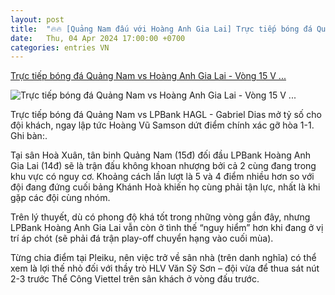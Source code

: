 ```yaml
---
layout: post
title:  "🔥🔥 [Quảng Nam đấu với Hoàng Anh Gia Lai] Trực tiếp bóng đá Quảng Nam vs Hoàng Anh Gia Lai - Vòng 15 V ..."
date:   Thu, 04 Apr 2024 17:00:00 +0700
categories: entries VN
---
```

[Trực tiếp bóng đá Quảng Nam vs Hoàng Anh Gia Lai - Vòng 15 V ...](https://vietnamnet.vn/truc-tiep-bong-da-quang-nam-vs-hoang-anh-gia-lai-vong-15-v-league-2023-24-2267102.html)

![Trực tiếp bóng đá Quảng Nam vs Hoàng Anh Gia Lai - Vòng 15 V ...](https://static-images.vnncdn.net/files/publish/2024/4/4/lpbank-hagl-tuot-chien-thang-truoc-quang-nam-1182.jpg)

Trực tiếp bóng đá Quảng Nam vs LPBank HAGL - Gabriel Dias mở tỷ số cho đội khách, ngay lập tức Hoàng Vũ Samson dứt điểm chính xác gỡ hòa 1-1. Ghi bàn:.

Tại sân Hoà Xuân, tân binh Quảng Nam (15đ) đối đầu LPBank Hoàng Anh Gia Lai (14đ) sẽ là trận đấu không khoan nhượng bởi cả 2 cùng đang trong khu vực có nguy cơ. Khoảng cách lần lượt là 5 và 4 điểm nhiều hơn so với đội đang đứng cuối bảng Khánh Hoà khiến họ cùng phải tận lực, nhất là khi gặp các đội cùng nhóm.

Trên lý thuyết, dù có phong độ khá tốt trong những vòng gần đây, nhưng LPBank Hoàng Anh Gia Lai vẫn còn ở tình thế “nguy hiểm” hơn khi đang ở vị trí áp chót (sẽ phải đá trận play-off chuyển hạng vào cuối mùa).

Từng chia điểm tại Pleiku, nên việc trở về sân nhà (trên danh nghĩa) có thể xem là lợi thế nhỏ đối với thầy trò HLV Văn Sỹ Sơn – đội vừa để thua sát nút 2-3 trước Thể Công Viettel trên sân khách ở vòng đấu trước.

